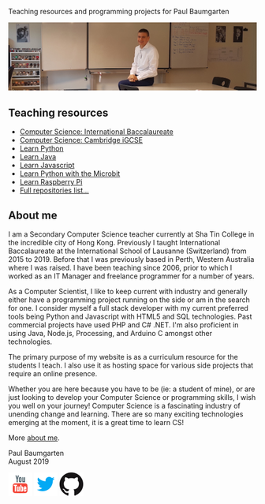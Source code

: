 
Teaching resources and programming projects for Paul Baumgarten

![](img/welcome-to-my-classroom-3.jpg)

## Teaching resources

* [Computer Science: International Baccalaureate](https://github.com/paulbaumgarten/ib-compsci-notes)
* [Computer Science: Cambridge iGCSE](https://github.com/paulbaumgarten/igcse-compsci-notes)
* [Learn Python](https://github.com/paulbaumgarten/python-notes)
* [Learn Java](https://github.com/paulbaumgarten/java-notes)
* [Learn Javascript](https://github.com/paulbaumgarten/javascript-notes)
* [Learn Python with the Microbit](https://github.com/paulbaumgarten/microbit-notes)
* [Learn Raspberry Pi](https://github.com/paulbaumgarten/raspberrypi-notes)
* [Full repositories list...](https://github.com/paulbaumgarten?tab=repositories)

## About me

I am a Secondary Computer Science teacher currently at Sha Tin College in the incredible city of Hong Kong. Previously I taught International Baccalaureate at the International School of Lausanne (Switzerland) from 2015 to 2019. Before that I was previously based in Perth, Western Australia where I was raised. I have been teaching since 2006, prior to which I worked as an IT Manager and freelance programmer for a number of years.

As a Computer Scientist, I like to keep current with industry and generally either have a programming project running on the side or am in the search for one. I consider myself a full stack developer with my current preferred tools being Python and Javascript with HTML5 and SQL technologies. Past commercial projects have used PHP and C# .NET. I'm also proficient in using Java, Node.js, Processing, and Arduino C amongst other technologies.

The primary purpose of my website is as a curriculum resource for the students I teach. I also use it as hosting space for various side projects that require an online presence.

Whether you are here because you have to be (ie: a student of mine), or are just looking to develop your Computer Science or programming skills, I wish you well on your journey! Computer Science is a fascinating industry of unending change and learning. There are so many exciting technologies emerging at the moment, it is a great time to learn CS!

More [about me](img/paul-baumgarten-about-me-2019.pdf).

Paul Baumgarten  
August 2019

[![](img/icon-youtube-48.png)](https://youtube.com/pbaumgarten)
[![](img/icon-twitter-48.png)](https://twitter.com/pbaumgarten)
[![](img/icon-github-48.png)](https://github.com/paulbaumgarten?tab=repositories)

